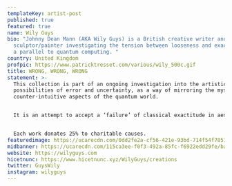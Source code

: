 ```yaml
---
templateKey: artist-post
published: true
featured: true
name: Wily Guys
bio: "Johnny Dean Mann (AKA Wily Guys) is a British creative writer and digital
  sculptor/painter investigating the tension between looseness and exactitude as
  a parallel to quantum computing. "
country: United Kingdom
profpic: https://www.patricktresset.com/various/wily_500c.gif
title: WRONG, WRONG, WRONG
statement: >-
  This collection is part of an ongoing investigation into the artistic
  possibilities of error and uncertainty, as a way of mirroring the mysterious,
  counter-intuitive aspects of the quantum world.


  It is an attempt to accept a ‘failure’ of classical exactitude in aesthetics, as a way of gaining a deeper understanding of the human perception of the world, particularly as that perception modulates in extreme contexts.


  Each work donates 25% to charitable causes.
featuredimage: https://ucarecdn.com/0dd2fe2a-cf56-421e-93bd-714f54f78516/main_page_wilyguys_alterhen_milkasbalm.jpg
midbanner: https://ucarecdn.com/115ca3ee-f0f3-492a-85fc-f6922edd29fe/banner_wilyguys_alterhen_cloaked1copy.jpg
website: https://wilyguys.com
hicetnunc: https://www.hicetnunc.xyz/WilyGuys/creations
twitter: GuysWily
instagram: wilyguys
---
```

